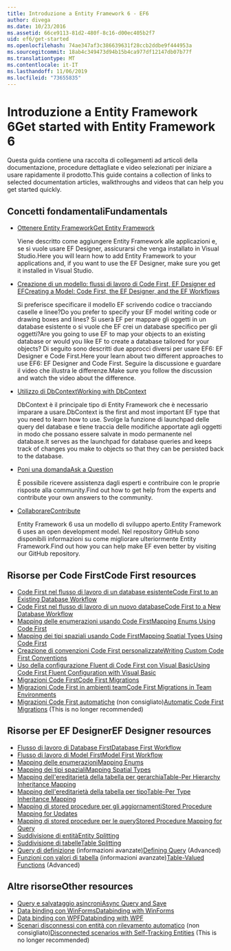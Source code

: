 ```yaml
---
title: Introduzione a Entity Framework 6 - EF6
author: divega
ms.date: 10/23/2016
ms.assetid: 66ce9113-81d2-480f-8c16-d00ec405b2f7
uid: ef6/get-started
ms.openlocfilehash: 74ae347af3c386639631f28ccb2ddbe9f444953a
ms.sourcegitcommit: 18ab4c349473d94b15b4ca977df12147db07b77f
ms.translationtype: MT
ms.contentlocale: it-IT
ms.lasthandoff: 11/06/2019
ms.locfileid: "73655835"
---
```

# <a name="get-started-with-entity-framework-6"></a><span data-ttu-id="e5838-102">Introduzione a Entity Framework 6</span><span class="sxs-lookup"><span data-stu-id="e5838-102">Get started with Entity Framework 6</span></span>

<span data-ttu-id="e5838-103">Questa guida contiene una raccolta di collegamenti ad articoli della documentazione, procedure dettagliate e video selezionati per iniziare a usare rapidamente il prodotto.</span><span class="sxs-lookup"><span data-stu-id="e5838-103">This guide contains a collection of links to selected documentation articles, walkthroughs and videos that can help you get started quickly.</span></span>

## <a name="fundamentals"></a><span data-ttu-id="e5838-104">Concetti fondamentali</span><span class="sxs-lookup"><span data-stu-id="e5838-104">Fundamentals</span></span>

* [<span data-ttu-id="e5838-105">Ottenere Entity Framework</span><span class="sxs-lookup"><span data-stu-id="e5838-105">Get Entity Framework</span></span>](~/ef6/fundamentals/install.md)

  <span data-ttu-id="e5838-106">Viene descritto come aggiungere Entity Framework alle applicazioni e, se si vuole usare EF Designer, assicurarsi che venga installato in Visual Studio.</span><span class="sxs-lookup"><span data-stu-id="e5838-106">Here you will learn how to add Entity Framework to your applications and, if you want to use the EF Designer, make sure you get it installed in Visual Studio.</span></span>

* [<span data-ttu-id="e5838-107">Creazione di un modello: flussi di lavoro di Code First, EF Designer ed EF</span><span class="sxs-lookup"><span data-stu-id="e5838-107">Creating a Model: Code First, the EF Designer, and the EF Workflows</span></span>](~/ef6/modeling/index.md)

  <span data-ttu-id="e5838-108">Si preferisce specificare il modello EF scrivendo codice o tracciando caselle e linee?</span><span class="sxs-lookup"><span data-stu-id="e5838-108">Do you prefer to specify your EF model writing code or drawing boxes and lines?</span></span>
<span data-ttu-id="e5838-109">Si userà EF per mappare gli oggetti in un database esistente o si vuole che EF crei un database specifico per gli oggetti?</span><span class="sxs-lookup"><span data-stu-id="e5838-109">Are you going to use EF to map your objects to an existing database or would you like EF to create a database tailored for your objects?</span></span>
<span data-ttu-id="e5838-110">Di seguito sono descritti due approcci diversi per usare EF6: EF Designer e Code First.</span><span class="sxs-lookup"><span data-stu-id="e5838-110">Here your learn about two different approaches to use EF6: EF Designer and Code First.</span></span>
<span data-ttu-id="e5838-111">Seguire la discussione e guardare il video che illustra le differenze.</span><span class="sxs-lookup"><span data-stu-id="e5838-111">Make sure you follow the discussion and watch the video about the difference.</span></span>

* [<span data-ttu-id="e5838-112">Utilizzo di DbContext</span><span class="sxs-lookup"><span data-stu-id="e5838-112">Working with DbContext</span></span>](~/ef6/fundamentals/working-with-dbcontext.md)

  <span data-ttu-id="e5838-113">DbContext è il principale tipo di Entity Framework che è necessario imparare a usare.</span><span class="sxs-lookup"><span data-stu-id="e5838-113">DbContext is the first and most important EF type that you need to learn how to use.</span></span> <span data-ttu-id="e5838-114">Svolge la funzione di launchpad delle query del database e tiene traccia delle modifiche apportate agli oggetti in modo che possano essere salvate in modo permanente nel database.</span><span class="sxs-lookup"><span data-stu-id="e5838-114">It serves as the launchpad for database queries and keeps track of changes you make to objects so that they can be persisted back to the database.</span></span>

* [<span data-ttu-id="e5838-115">Poni una domanda</span><span class="sxs-lookup"><span data-stu-id="e5838-115">Ask a Question</span></span>](~/ef6/resources/get-help.md)

  <span data-ttu-id="e5838-116">È possibile ricevere assistenza dagli esperti e contribuire con le proprie risposte alla community.</span><span class="sxs-lookup"><span data-stu-id="e5838-116">Find out how to get help from the experts and contribute your own answers to the community.</span></span>

* [<span data-ttu-id="e5838-117">Collaborare</span><span class="sxs-lookup"><span data-stu-id="e5838-117">Contribute</span></span>](https://github.com/aspnet/EntityFramework6/)

  <span data-ttu-id="e5838-118">Entity Framework 6 usa un modello di sviluppo aperto.</span><span class="sxs-lookup"><span data-stu-id="e5838-118">Entity Framework 6 uses an open development model.</span></span> <span data-ttu-id="e5838-119">Nel repository GitHub sono disponibili informazioni su come migliorare ulteriormente Entity Framework.</span><span class="sxs-lookup"><span data-stu-id="e5838-119">Find out how you can help make EF even better by visiting our GitHub repository.</span></span>

## <a name="code-first-resources"></a><span data-ttu-id="e5838-120">Risorse per Code First</span><span class="sxs-lookup"><span data-stu-id="e5838-120">Code First resources</span></span>

  - [<span data-ttu-id="e5838-121">Code First nel flusso di lavoro di un database esistente</span><span class="sxs-lookup"><span data-stu-id="e5838-121">Code First to an Existing Database Workflow</span></span>](~/ef6/modeling/code-first/workflows/existing-database.md)
  - [<span data-ttu-id="e5838-122">Code First nel flusso di lavoro di un nuovo database</span><span class="sxs-lookup"><span data-stu-id="e5838-122">Code First to a New Database Workflow</span></span>](~/ef6/modeling/code-first/workflows/new-database.md)
  - [<span data-ttu-id="e5838-123">Mapping delle enumerazioni usando Code First</span><span class="sxs-lookup"><span data-stu-id="e5838-123">Mapping Enums Using Code First</span></span>](~/ef6/modeling/code-first/data-types/enums.md)
  - [<span data-ttu-id="e5838-124">Mapping dei tipi spaziali usando Code First</span><span class="sxs-lookup"><span data-stu-id="e5838-124">Mapping Spatial Types Using Code First</span></span>](~/ef6/modeling/code-first/data-types/spatial.md)
  - [<span data-ttu-id="e5838-125">Creazione di convenzioni Code First personalizzate</span><span class="sxs-lookup"><span data-stu-id="e5838-125">Writing Custom Code First Conventions</span></span>](~/ef6/modeling/code-first/conventions/custom.md)
  - [<span data-ttu-id="e5838-126">Uso della configurazione Fluent di Code First con Visual Basic</span><span class="sxs-lookup"><span data-stu-id="e5838-126">Using Code First Fluent Configuration with Visual Basic</span></span>](~/ef6/modeling/code-first/fluent/vb.md)
  - [<span data-ttu-id="e5838-127">Migrazioni Code First</span><span class="sxs-lookup"><span data-stu-id="e5838-127">Code First Migrations</span></span>](~/ef6/modeling/code-first/migrations/index.md)
  - [<span data-ttu-id="e5838-128">Migrazioni Code First in ambienti team</span><span class="sxs-lookup"><span data-stu-id="e5838-128">Code First Migrations in Team Environments</span></span>](~/ef6/modeling/code-first/migrations/teams.md)
  - <span data-ttu-id="e5838-129">[Migrazioni Code First automatiche](~/ef6/modeling/code-first/migrations/automatic.md) (non consigliato)</span><span class="sxs-lookup"><span data-stu-id="e5838-129">[Automatic Code First Migrations](~/ef6/modeling/code-first/migrations/automatic.md) (This is no longer recommended)</span></span>

## <a name="ef-designer-resources"></a><span data-ttu-id="e5838-130">Risorse per EF Designer</span><span class="sxs-lookup"><span data-stu-id="e5838-130">EF Designer resources</span></span>
  - [<span data-ttu-id="e5838-131">Flusso di lavoro di Database First</span><span class="sxs-lookup"><span data-stu-id="e5838-131">Database First Workflow</span></span>](~/ef6/modeling/designer/workflows/database-first.md)
  - [<span data-ttu-id="e5838-132">Flusso di lavoro di Model First</span><span class="sxs-lookup"><span data-stu-id="e5838-132">Model First Workflow</span></span>](~/ef6/modeling/designer/workflows/model-first.md)
  - [<span data-ttu-id="e5838-133">Mapping delle enumerazioni</span><span class="sxs-lookup"><span data-stu-id="e5838-133">Mapping Enums</span></span>](~/ef6/modeling/designer/data-types/enums.md)
  - [<span data-ttu-id="e5838-134">Mapping dei tipi spaziali</span><span class="sxs-lookup"><span data-stu-id="e5838-134">Mapping Spatial Types</span></span>](~/ef6/modeling/designer/data-types/spatial.md)
  - [<span data-ttu-id="e5838-135">Mapping dell'ereditarietà della tabella per gerarchia</span><span class="sxs-lookup"><span data-stu-id="e5838-135">Table-Per Hierarchy Inheritance Mapping</span></span>](~/ef6/modeling/designer/inheritance/tph.md)
  - [<span data-ttu-id="e5838-136">Mapping dell'ereditarietà della tabella per tipo</span><span class="sxs-lookup"><span data-stu-id="e5838-136">Table-Per Type Inheritance Mapping</span></span>](~/ef6/modeling/designer/inheritance/tpt.md)
  - [<span data-ttu-id="e5838-137">Mapping di stored procedure per gli aggiornamenti</span><span class="sxs-lookup"><span data-stu-id="e5838-137">Stored Procedure Mapping for Updates</span></span>](~/ef6/modeling/designer/stored-procedures/cud.md)
  - [<span data-ttu-id="e5838-138">Mapping di stored procedure per le query</span><span class="sxs-lookup"><span data-stu-id="e5838-138">Stored Procedure Mapping for Query</span></span>](~/ef6/modeling/designer/stored-procedures/query.md)
  - [<span data-ttu-id="e5838-139">Suddivisione di entità</span><span class="sxs-lookup"><span data-stu-id="e5838-139">Entity Splitting</span></span>](~/ef6/modeling/designer/entity-splitting.md)
  - [<span data-ttu-id="e5838-140">Suddivisione di tabelle</span><span class="sxs-lookup"><span data-stu-id="e5838-140">Table Splitting</span></span>](~/ef6/modeling/designer/table-splitting.md)
  - <span data-ttu-id="e5838-141">[Query di definizione](~/ef6/modeling/designer/advanced/defining-query.md) (informazioni avanzate)</span><span class="sxs-lookup"><span data-stu-id="e5838-141">[Defining Query](~/ef6/modeling/designer/advanced/defining-query.md) (Advanced)</span></span>
  - <span data-ttu-id="e5838-142">[Funzioni con valori di tabella](~/ef6/modeling/designer/advanced/tvfs.md) (informazioni avanzate)</span><span class="sxs-lookup"><span data-stu-id="e5838-142">[Table-Valued Functions](~/ef6/modeling/designer/advanced/tvfs.md) (Advanced)</span></span>

## <a name="other-resources"></a><span data-ttu-id="e5838-143">Altre risorse</span><span class="sxs-lookup"><span data-stu-id="e5838-143">Other resources</span></span>
  - [<span data-ttu-id="e5838-144">Query e salvataggio asincroni</span><span class="sxs-lookup"><span data-stu-id="e5838-144">Async Query and Save</span></span>](~/ef6/fundamentals/async.md)
  - [<span data-ttu-id="e5838-145">Data binding con WinForms</span><span class="sxs-lookup"><span data-stu-id="e5838-145">Databinding with WinForms</span></span>](~/ef6/fundamentals/databinding/winforms.md)
  - [<span data-ttu-id="e5838-146">Data binding con WPF</span><span class="sxs-lookup"><span data-stu-id="e5838-146">Databinding with WPF</span></span>](~/ef6/fundamentals/databinding/wpf.md)
  - <span data-ttu-id="e5838-147">[Scenari disconnessi con entità con rilevamento automatico](~/ef6/fundamentals/disconnected-entities/self-tracking-entities/walkthrough.md) (non consigliato)</span><span class="sxs-lookup"><span data-stu-id="e5838-147">[Disconnected scenarios with Self-Tracking Entities](~/ef6/fundamentals/disconnected-entities/self-tracking-entities/walkthrough.md) (This is no longer recommended)</span></span>
